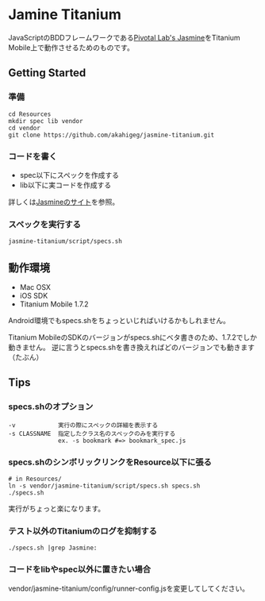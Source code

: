 Jamine Titanium
===============

JavaScriptのBDDフレームワークである[Pivotal Lab's Jasmine](http://github.com/pivotal/jasmine)をTitanium Mobile上で動作させるためのものです。

Getting Started
---------------

### 準備

    cd Resources
    mkdir spec lib vendor
    cd vendor
    git clone https://github.com/akahigeg/jasmine-titanium.git

### コードを書く

* spec以下にスペックを作成する
* lib以下に実コードを作成する

詳しくは[Jasmineのサイト](http://pivotal.github.com/jasmine/)を参照。

### スペックを実行する

    jasmine-titanium/script/specs.sh

動作環境
--------

* Mac OSX
* iOS SDK
* Titanium Mobile 1.7.2

Android環境でもspecs.shをちょっといじればいけるかもしれません。

Titanium MobileのSDKのバージョンがspecs.shにベタ書きのため、1.7.2でしか動きません。
逆に言うとspecs.shを書き換えればどのバージョンでも動きます（たぶん）

Tips
----

### specs.shのオプション

    -v            実行の際にスペックの詳細を表示する
    -s CLASSNAME  指定したクラス名のスペックのみを実行する
                  ex. -s bookmark #=> bookmark_spec.js

### specs.shのシンボリックリンクをResource以下に張る

    # in Resources/
    ln -s vendor/jasmine-titanium/script/specs.sh specs.sh
    ./specs.sh

実行がちょっと楽になります。

### テスト以外のTitaniumのログを抑制する

    ./specs.sh |grep Jasmine:

### コードをlibやspec以外に置きたい場合

vendor/jasmine-titanium/config/runner-config.jsを変更してしてください。
